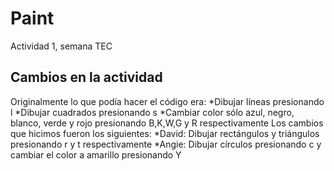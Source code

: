 # Paint
Actividad 1, semana TEC
## Cambios en la actividad
Originalmente lo que podía hacer el código era: 
  *Dibujar líneas presionando l
  *Dibujar cuadrados presionando s
  *Cambiar color sólo azul, negro, blanco, verde y rojo presionando B,K,W,G y R respectivamente 
 Los cambios que hicimos fueron los siguientes: 
  *David: Dibujar rectángulos y triángulos presionando r y t respectivamente
  *Angie: Dibujar círculos presionando c y cambiar el color a amarillo presionando Y
